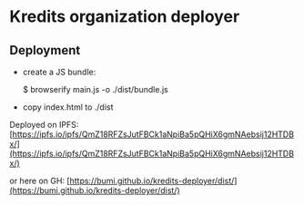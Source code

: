 # Kredits organization deployer

## Deployment

* create a JS bundle:

    $ browserify main.js -o ./dist/bundle.js

* copy index.html to ./dist


Deployed on IPFS: [https://ipfs.io/ipfs/QmZ18RFZsJutFBCk1aNpiBa5pQHiX6gmNAebsij12HTDBx/](https://ipfs.io/ipfs/QmZ18RFZsJutFBCk1aNpiBa5pQHiX6gmNAebsij12HTDBx/)

or here on GH: [https://bumi.github.io/kredits-deployer/dist/](https://bumi.github.io/kredits-deployer/dist/)
